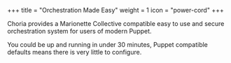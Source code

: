 +++
title = "Orchestration Made Easy"
weight = 1
icon = "power-cord"
+++

Choria provides a Marionette Collective compatible easy to use and secure orchestration system for users of modern Puppet.

You could be up and running in under 30 minutes, Puppet compatible defaults means there is very little to configure.
